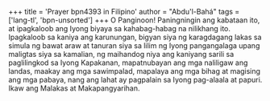 +++
title = 'Prayer bpn4393 in Filipino'
author = "Abdu'l-Bahá"
tags = ['lang-tl', 'bpn-unsorted']
+++
O Panginoon! Paningningin ang kabataan ito, at ipagkaloob ang Iyong biyaya sa kahabag-habag na nilikhang ito. Ipagkaloob sa kaniya ang karunungan, bigyan siya ng karagdagang lakas sa simula ng bawat araw at tanuran siya sa lilim ng Iyong pangangalaga upang maligtas siya sa kamalian, ng maihandog niya ang kaniyang sarili sa paglilingkod sa Iyong Kapakanan, mapatnubayan ang mga naliligaw ang landas, maakay ang mga sawimpalad, mapalaya ang mga bihag at magising ang mga pabaya, nang ang lahat ay pagpalain sa Iyong pag-alaala at papuri. Ikaw ang Malakas at Makapangyarihan.
